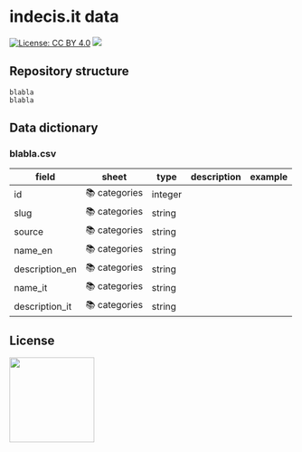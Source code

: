 # indecis.it data
[![License: CC BY 4.0](https://img.shields.io/badge/License-CC%20BY%204.0-lightgrey.svg)](https://creativecommons.org/licenses/by/4.0/) <a href="https://www.datibenecomune.it/"><img src="https://img.shields.io/badge/%F0%9F%99%8F-%23datiBeneComune-%23cc3232"/></a> 

## Repository structure
```
blabla
blabla
```


## Data dictionary

### blabla.csv
field | sheet | type | description | example
-- | -- | -- | -- | --
id | 📚 categories | integer |   |  
slug | 📚 categories | string |   |  
source | 📚 categories | string |   |  
name_en | 📚 categories | string |   |  
description_en | 📚 categories | string |   |  
name_it | 📚 categories | string |   |  
description_it | 📚 categories | string |   |  

## License
<a href="https://creativecommons.org/licenses/by/4.0/"><img src="https://mirrors.creativecommons.org/presskit/buttons/88x31/png/by.png" width="150"/></a>
